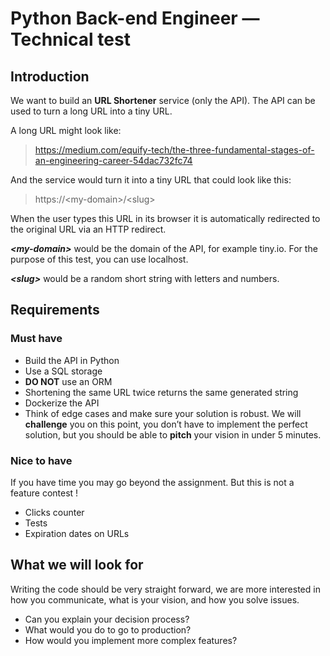 # Python Back-end Engineer — Technical test

## Introduction

We want to build an **URL Shortener** service (only the API). The API can be used to turn a long URL into a tiny URL.

A long URL might look like:

> https://medium.com/equify-tech/the-three-fundamental-stages-of-an-engineering-career-54dac732fc74

And the service would turn it into a tiny URL that could look like this:

> https://\<my-domain\>/\<slug\>

When the user types this URL in its browser it is automatically redirected to the original URL via an HTTP redirect.

**_\<my-domain\>_** would be the domain of the API, for example tiny.io. For the purpose of this test, you can use localhost.

**_\<slug\>_** would be a random short string with letters and numbers.

## Requirements

### Must have

- Build the API in Python
- Use a SQL storage
- **DO NOT** use an ORM
- Shortening the same URL twice returns the same generated string
- Dockerize the API
- Think of edge cases and make sure your solution is robust. We will **challenge** you on this point, you don’t have to implement the perfect solution, but you should be able to **pitch** your vision in under 5 minutes.

### Nice to have

If you have time you may go beyond the assignment. But this is not a feature contest !

- Clicks counter
- Tests
- Expiration dates on URLs

## What we will look for

Writing the code should be very straight forward, we are more interested in how you communicate, what is your vision, and how you solve issues.

- Can you explain your decision process?
- What would you do to go to production?
- How would you implement more complex features?

